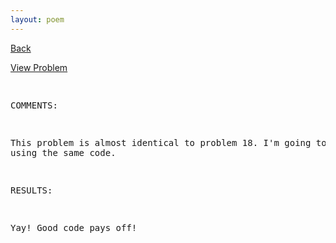 ```yaml
---
layout: poem
---
```



<html>

<head>
<title>Euler - Problem 67</title>

<script type="text/javascript">

  var _gaq = _gaq || [];
  _gaq.push(['_setAccount', 'UA-16960753-5']);
  _gaq.push(['_trackPageview']);

  (function() {
    var ga = document.createElement('script'); ga.type = 'text/javascript'; ga.async = true;
    ga.src = ('https:' == document.location.protocol ? 'https://ssl' : 'http://www') + '.google-analytics.com/ga.js';
    var s = document.getElementsByTagName('script')[0]; s.parentNode.insertBefore(ga, s);
  })();

</script>

</head>

<body>

<p><a href="../index.html">Back</a></p>
<p><a href="http://projecteuler.net/problem=67" target="_blank">View Problem</a></p>
<pre>

COMMENTS:

This problem is almost identical to problem 18. I'm going to try using the same code.


RESULTS:

Yay! Good code pays off!


</pre>
</body>
</html>
